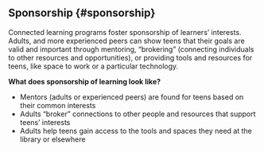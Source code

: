 ## Sponsorship {#sponsorship}

Connected learning programs foster sponsorship of learners’ interests. Adults, and more experienced peers can show teens that their goals are valid and important through mentoring, “brokering” (connecting individuals to other resources and opportunities), or providing tools and resources for teens, like space to work or a particular technology.

**What does sponsorship of learning look like?**

*   Mentors (adults or experienced peers) are found for teens based on their common interests
*   Adults “broker” connections to other people and resources that support teens’ interests
*   Adults help teens gain access to the tools and spaces they need at the library or elsewhere